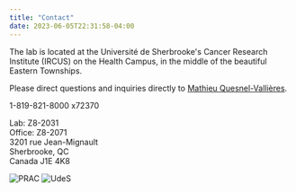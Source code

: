 ```yaml
---
title: "Contact"
date: 2023-06-05T22:31:58-04:00
---
```


The lab is located at the Université de Sherbrooke's
Cancer Research Institute (IRCUS) on the
Health Campus, in the middle of the beautiful
Eastern Townships.

Please direct questions and inquiries directly to [Mathieu Quesnel-Vallières](mailto:mathieu.quesnel-vallieres@usherbrooke.ca).

1-819-821-8000 x72370

Lab: Z8-2031  
Office: Z8-2071  
3201 rue Jean-Mignault  
Sherbrooke, QC  
Canada J1E 4K8

![PRAC](/img/prac_arrow_hires.png)
![UdeS](/img/UdeS_logo.png)


